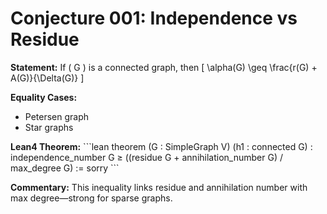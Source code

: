 # Conjecture 001: Independence vs Residue

**Statement:**
If \( G \) is a connected graph, then
\[
\alpha(G) \geq \frac{r(G) + A(G)}{\Delta(G)}
\]

**Equality Cases:**

- Petersen graph
- Star graphs

**Lean4 Theorem:**
\`\`\`lean
theorem (G : SimpleGraph V)
  (h1 : connected G) :
  independence_number G ≥ ((residue G + annihilation_number G) / max_degree G) :=
sorry
\`\`\`

**Commentary:**
This inequality links residue and annihilation number with max degree—strong for sparse graphs.
